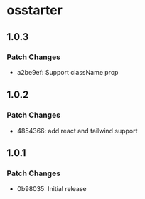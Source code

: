 # osstarter

## 1.0.3

### Patch Changes

- a2be9ef: Support className prop

## 1.0.2

### Patch Changes

- 4854366: add react and tailwind support

## 1.0.1

### Patch Changes

- 0b98035: Initial release
